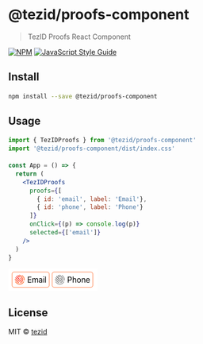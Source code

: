 # @tezid/proofs-component

> TezID Proofs React Component

[![NPM](https://img.shields.io/npm/v/@tezid/proofs-component.svg)](https://www.npmjs.com/package/@tezid/proofs-component) [![JavaScript Style Guide](https://img.shields.io/badge/code_style-standard-brightgreen.svg)](https://standardjs.com)

## Install

```bash
npm install --save @tezid/proofs-component
```

## Usage

```jsx
import { TezIDProofs } from '@tezid/proofs-component'
import '@tezid/proofs-component/dist/index.css'

const App = () => {
  return (
    <TezIDProofs 
      proofs={[
        { id: 'email', label: 'Email'}, 
        { id: 'phone', label: 'Phone'}
      ]} 
      onClick={(p) => console.log(p)} 
      selected={['email']}
    />
  )
}
```

![screenshot](screenshot.png?raw=true "Screenshot")

## License

MIT © [tezid](https://github.com/tezid)
